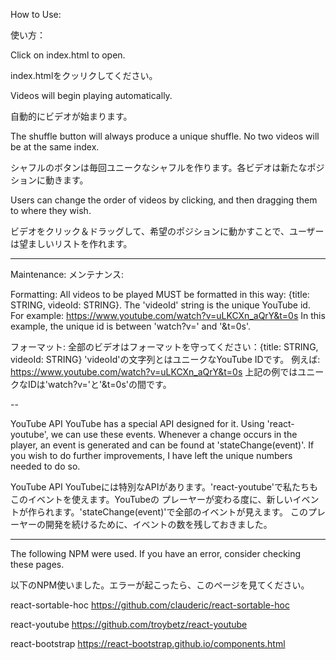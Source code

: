 
How to Use:

使い方：

Click on index.html to open.

index.htmlをクッリクしてください。

Videos will begin playing automatically.

自動的にビデオが始まります。

The shuffle button will always produce a unique shuffle. No two videos will be
at the same index.

シャフルのボタンは毎回ユニークなシャフルを作ります。各ビデオは新たなポジションに動きます。

Users can change the order of videos by clicking, and then dragging them to where
they wish.

ビデオをクリック＆ドラッグして、希望のポジションに動かすことで、ユーザーは望ましいリストを作れます。


-----------
Maintenance:
メンテナンス:

Formatting:
All videos to be played MUST be formatted in this way: {title: STRING, videoId: STRING}.
The 'videoId' string is the unique YouTube id.
For example: https://www.youtube.com/watch?v=uLKCXn_aQrY&t=0s
In this example, the unique id is between 'watch?v=' and '&t=0s'.

フォーマット:
全部のビデオはフォーマットを守ってください：{title: STRING, videoId: STRING}
'videoId'の文字列とはユニークなYouTube IDです。
例えば: https://www.youtube.com/watch?v=uLKCXn_aQrY&t=0s
上記の例ではユニークなIDは'watch?v='と'&t=0s'の間です。

--

YouTube API
YouTube has a special API designed for it. Using 'react-youtube', we can use
these events. Whenever a change occurs in the player, an event is generated and
can be found at 'stateChange(event)'. If you wish to do further improvements, I
have left the unique numbers needed to do so.

YouTube API
YouTubeには特別なAPIがあります。'react-youtube'で私たちもこのイベントを使えます。YouTubeの
プレーヤーが変わる度に、新しいイベントが作られます。'stateChange(event)'で全部のイベントが見えます。
このプレーヤーの開発を続けるために、イベントの数を残しておきました。

-----------
The following NPM were used. If you have an error, consider checking these pages.

以下のNPM使いました。エラーが起こったら、このページを見てください。

react-sortable-hoc
https://github.com/clauderic/react-sortable-hoc

react-youtube
https://github.com/troybetz/react-youtube

react-bootstrap
https://react-bootstrap.github.io/components.html
